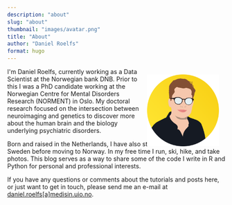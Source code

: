 ```yaml
---
description: "about"
slug: "about"
thumbnail: "images/avatar.png"
title: "About"
author: "Daniel Roelfs"
format: hugo
---
```




<img style="position: relative;
    top: 15px;
    padding: 0 15px; 
    float: right;" 
  src="avatar.png" width="33%"
/>

I'm Daniel Roelfs, currently working as a Data Scientist at the Norwegian bank DNB. Prior to this I was a PhD candidate working at the Norwegian Centre for Mental Disorders Research (NORMENT) in Oslo. My doctoral research focused on the intersection between neuroimaging and genetics to discover more about the human brain and the biology underlying psychiatric disorders.

Born and raised in the Netherlands, I have also studied in France and Sweden before moving to Norway. In my free time I run, ski, hike, and take photos. This blog serves as a way to share some of the code I write in R and Python for personal and professional interests.

If you have any questions or comments about the tutorials and posts here, or just want to get in touch, please send me an e-mail at <a href="mailto:daniel.roelfs@medisin.uio.no">daniel.roelfs\[a\]medisin.uio.no</a>.
